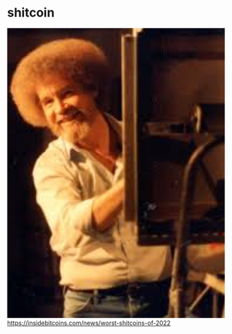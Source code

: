 # shitcoin
![](https://github.com/nondejus/shitcoin/blob/main/ArtBoard%20Image%20(221).jpg)
https://insidebitcoins.com/news/worst-shitcoins-of-2022
